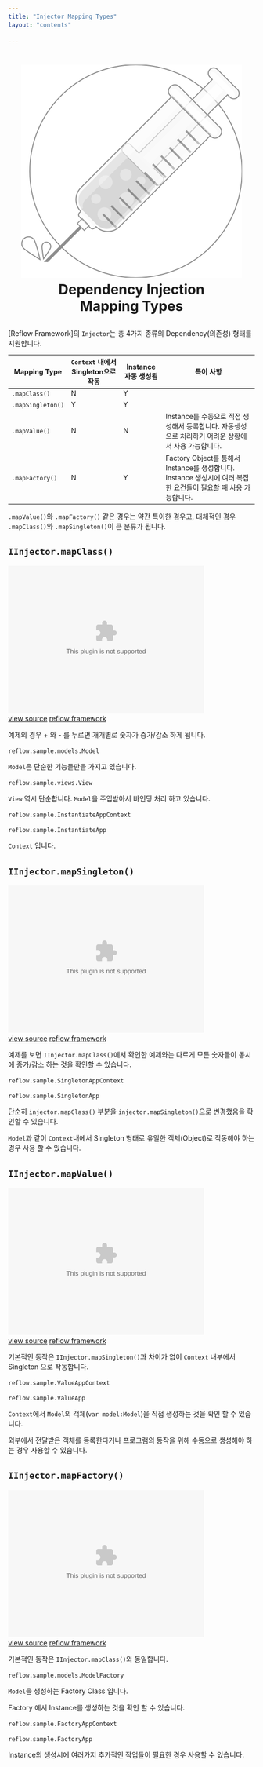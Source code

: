 ```yaml
---
title: "Injector Mapping Types"
layout: "contents"

---
```


<h1>
	<p align="center">
		<img src="../images/injector.mono.svg"/>
		<br/>
		Dependency Injection<br/>Mapping Types
	</p>
</h1>

[Reflow Framework]의 `Injector`는 총 4가지 종류의 Dependency(의존성) 형태를 지원합니다.

|Mapping Type		|`Context` 내에서 Singleton으로 작동|Instance 자동 생성됨|특이 사항|
|---				|---|---|---|
|`.mapClass()`		|N	|Y	| |
|`.mapSingleton()`	|Y	|Y	| |
|`.mapValue()`		|N	|N	|Instance를 수동으로 직접 생성해서 등록합니다. 자동생성으로 처리하기 어려운 상황에서 사용 가능합니다.|
|`.mapFactory()`	|N	|Y	|Factory Object를 통해서 Instance를 생성합니다. Instance 생성시에 여러 복잡한 요건들이 필요할 때 사용 가능합니다.|

`.mapValue()`와 `.mapFactory()` 같은 경우는 약간 특이한 경우고, 대체적인 경우 `.mapClass()`와 `.mapSingleton()`이 큰 분류가 됩니다.

## `IInjector.mapClass()`

<div class="center">
	<embed src="http://iamssen.github.io/reflow.sample.dependency-injection.mapping-types/bin-release/instantiate.swf" width="400" height="300"/>
	<div>
		<a href="http://github.com/iamssen/reflow.sample.dependency-inection.mapping-types" target="_blank"
		   class="btn btn-default btn-xs"><i class="fa fa-code"></i> view source</a>
		<a href="http://github.com/iamssen/reflow" target="_blank" class="btn btn-default btn-xs"><i
				class="fa fa-code-fork"></i> reflow framework</a>
	</div>
</div>

예제의 경우 + 와 - 를 누르면 개개별로 숫자가 증가/감소 하게 됩니다.

`reflow.sample.models.Model`

<script src="http://gist-it.appspot.com/github/iamssen/reflow.sample.dependency-injection.mapping-types/blob/gh-pages/src/reflow/sample/models/Model.as"></script>

`Model`은 단순한 기능들만을 가지고 있습니다.

`reflow.sample.views.View`

<script src="http://gist-it.appspot.com/github/iamssen/reflow.sample.dependency-injection.mapping-types/blob/gh-pages/src/reflow/sample/views/View.mxml"></script>

`View` 역시 단순합니다. `Model`을 주입받아서 바인딩 처리 하고 있습니다.

`reflow.sample.InstantiateAppContext`

<script src="http://gist-it.appspot.com/github/iamssen/reflow.sample.dependency-injection.mapping-types/blob/gh-pages/src/reflow/sample/InstantiateAppContext.as"></script>

`reflow.sample.InstantiateApp`

<script src="http://gist-it.appspot.com/github/iamssen/reflow.sample.dependency-injection.mapping-types/blob/gh-pages/src/reflow/sample/InstantiateApp.mxml"></script>

`Context` 입니다.

## `IInjector.mapSingleton()`

<div class="center">
	<embed src="http://iamssen.github.io/reflow.sample.dependency-injection.mapping-types/bin-release/singleton.swf" width="400" height="300"/>
	<div>
		<a href="http://github.com/iamssen/reflow.sample.dependency-inection.mapping-types" target="_blank"
		   class="btn btn-default btn-xs"><i class="fa fa-code"></i> view source</a>
		<a href="http://github.com/iamssen/reflow" target="_blank" class="btn btn-default btn-xs"><i
				class="fa fa-code-fork"></i> reflow framework</a>
	</div>
</div>

예제를 보면 `IInjector.mapClass()`에서 확인한 예제와는 다르게 모든 숫자들이 동시에 증가/감소 하는 것을 확인할 수 있습니다.

`reflow.sample.SingletonAppContext`

<script src="http://gist-it.appspot.com/github/iamssen/reflow.sample.dependency-injection.mapping-types/blob/gh-pages/src/reflow/sample/SingletonAppContext.as"></script>

`reflow.sample.SingletonApp`

<script src="http://gist-it.appspot.com/github/iamssen/reflow.sample.dependency-injection.mapping-types/blob/gh-pages/src/reflow/sample/SingletonApp.mxml"></script>

단순히 `injector.mapClass()` 부분을 `injector.mapSingleton()`으로 변경했음을 확인할 수 있습니다.

`Model`과 같이 `Context`내에서 Singleton 형태로 유일한 객체(Object)로 작동해야 하는 경우 사용 할 수 있습니다.

## `IInjector.mapValue()`

<div class="center">
	<embed src="http://iamssen.github.io/reflow.sample.dependency-injection.mapping-types/bin-release/value.swf" width="400" height="300"/>
	<div>
		<a href="http://github.com/iamssen/reflow.sample.dependency-inection.mapping-types" target="_blank"
		   class="btn btn-default btn-xs"><i class="fa fa-code"></i> view source</a>
		<a href="http://github.com/iamssen/reflow" target="_blank" class="btn btn-default btn-xs"><i
				class="fa fa-code-fork"></i> reflow framework</a>
	</div>
</div>

기본적인 동작은 `IInjector.mapSingleton()`과 차이가 없이 `Context` 내부에서 Singleton 으로 작동합니다.

`reflow.sample.ValueAppContext`

<script src="http://gist-it.appspot.com/github/iamssen/reflow.sample.dependency-injection.mapping-types/blob/gh-pages/src/reflow/sample/ValueAppContext.as"></script>

`reflow.sample.ValueApp`

<script src="http://gist-it.appspot.com/github/iamssen/reflow.sample.dependency-injection.mapping-types/blob/gh-pages/src/reflow/sample/ValueApp.mxml"></script>

`Context`에서 `Model`의 객체(`var model:Model`)을 직접 생성하는 것을 확인 할 수 있습니다.

외부에서 전달받은 객체를 등록한다거나 프로그램의 동작을 위해 수동으로 생성해야 하는 경우 사용할 수 있습니다.

## `IInjector.mapFactory()`

<div class="center">
	<embed src="http://iamssen.github.io/reflow.sample.dependency-injection.mapping-types/bin-release/factory.swf" width="400" height="300"/>
	<div>
		<a href="http://github.com/iamssen/reflow.sample.dependency-inection.mapping-types" target="_blank"
		   class="btn btn-default btn-xs"><i class="fa fa-code"></i> view source</a>
		<a href="http://github.com/iamssen/reflow" target="_blank" class="btn btn-default btn-xs"><i
				class="fa fa-code-fork"></i> reflow framework</a>
	</div>
</div>

기본적인 동작은 `IInjector.mapClass()`와 동일합니다.

`reflow.sample.models.ModelFactory`

<script src="http://gist-it.appspot.com/github/iamssen/reflow.sample.dependency-injection.mapping-types/blob/gh-pages/src/reflow/sample/models/ModelFactory.as"></script>

`Model`을 생성하는 Factory Class 입니다.

Factory 에서 Instance를 생성하는 것을 확인 할 수 있습니다.

`reflow.sample.FactoryAppContext`

<script src="http://gist-it.appspot.com/github/iamssen/reflow.sample.dependency-injection.mapping-types/blob/gh-pages/src/reflow/sample/FactoryAppContext.as"></script>

`reflow.sample.FactoryApp`

<script src="http://gist-it.appspot.com/github/iamssen/reflow.sample.dependency-injection.mapping-types/blob/gh-pages/src/reflow/sample/FactoryApp.mxml"></script>

Instance의 생성시에 여러가지 추가적인 작업들이 필요한 경우 사용할 수 있습니다.